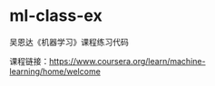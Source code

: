 # ml-class-ex

吴恩达《机器学习》课程练习代码

课程链接：https://www.coursera.org/learn/machine-learning/home/welcome


